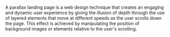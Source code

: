 A parallax landing page is a web design technique that creates an engaging and dynamic user experience by giving the illusion of depth through the use of layered elements that move at different speeds as the user scrolls down the page. This effect is achieved by manipulating the position of background images or elements relative to the user's scrolling.
